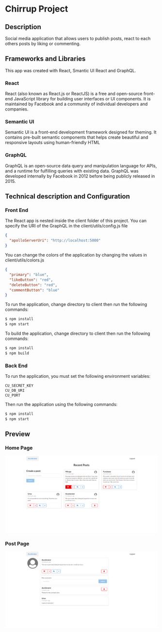 # Chirrup Project

## Description

Social media application that allows users to publish posts, react to each others posts by liking or commenting.

## Frameworks and Libraries

This app was created with React, Smantic UI React and GraphQL.

### React

React (also known as React.js or ReactJS) is a free and open-source front-end JavaScript library for building user interfaces or UI components. It is maintained by Facebook and a community of individual developers and companies.

### Semantic UI

Semantic UI is a front-end development framework designed for theming. It contains pre-built semantic components that helps create beautiful and responsive layouts using human-friendly HTML

### GraphQL

GraphQL is an open-source data query and manipulation language for APIs, and a runtime for fulfilling queries with existing data. GraphQL was developed internally by Facebook in 2012 before being publicly released in 2015.

## Technical description and Configuration

### Front End

The React app is nested inside the client folder of this project.
You can specify the URI of the GraphQL in the client/utils/config.js file

```json
{
  "apolloServerUri": "http://localhost:5000"
}
```

You can change the colors of the application by changing the values in client/utils/colors.js

```json
{
  "primary": "blue",
  "likeButton": "red",
  "deleteButton": "red",
  "commentButton": "blue"
}
```

To run the application, change directory to client then run the following commands:

```bash
$ npm install
$ npm start
```

To build the application, change directory to client then run the following commands:

```bash
$ npm install
$ npm build
```

### Back End

To run the application, you must set the following environment variables:

```
CU_SECRET_KEY
CU_DB_URI
CU_PORT
```

Then run the application using the following commands:

```bash
$ npm install
$ npm start
```

## Preview

### Home Page

![home page](preview-images/home-preview.png)

### Post Page

![post page](preview-images/post-preview.png)
